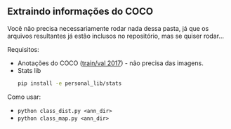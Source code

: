 ## Extraindo informações do COCO

Você não precisa necessariamente rodar nada dessa pasta, já que os arquivos resultantes já estão inclusos no repositório, mas se quiser rodar...

Requisitos:
* Anotações do COCO ([train/val 2017](https://cocodataset.org/#download)) - não precisa das imagens.
* Stats lib
	```bash
	pip install -e personal_lib/stats
	```

Como usar:
* `python class_dist.py <ann_dir>`
* `python class_map.py <ann_dir>`
